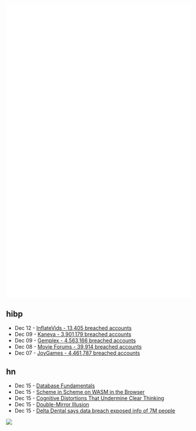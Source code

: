 ![Metrics](https://raw.githubusercontent.com/phixion/phixion/master/metrics.svg)

## hibp

<!--
for https://github.com/phixion/phixion/blob/main/.github/workflows/feeds.yml
-->
<!--START_SECTION:haveibeenpwnd-->
- Dec 12 - [InflateVids - 13,405 breached accounts](https://haveibeenpwned.com/PwnedWebsites#InflateVids)
- Dec 09 - [Kaneva - 3,901,179 breached accounts](https://haveibeenpwned.com/PwnedWebsites#Kaneva)
- Dec 09 - [Gemplex - 4,563,166 breached accounts](https://haveibeenpwned.com/PwnedWebsites#Gemplex)
- Dec 08 - [Movie Forums - 39,914 breached accounts](https://haveibeenpwned.com/PwnedWebsites#MovieForums)
- Dec 07 - [JoyGames - 4,461,787 breached accounts](https://haveibeenpwned.com/PwnedWebsites#JoyGames)
<!--END_SECTION:haveibeenpwnd-->

## hn

<!--
for https://github.com/phixion/phixion/blob/main/.github/workflows/feeds.yml
-->
<!--START_SECTION:hn-->
- Dec 15 - [Database Fundamentals](https://tontinton.com/posts/database-fundementals/)
- Dec 15 - [Scheme in Scheme on WASM in the Browser](https://spritely.institute/news/scheme-in-scheme-on-wasm-in-the-browser.html)
- Dec 15 - [Cognitive Distortions That Undermine Clear Thinking](https://www.leadingsapiens.com/cognitive-distortions-leaders/)
- Dec 15 - [Double-Mirror Illusion](https://journalofillusion.net/index.php/joi/article/view/9839/16407)
- Dec 15 - [Delta Dental says data breach exposed info of 7M people](https://www.bleepingcomputer.com/news/security/delta-dental-says-data-breach-exposed-info-of-7-million-people/)
<!--END_SECTION:hn-->

<!--
for https://yhype.me
-->
![](https://hit.yhype.me/github/profile?user_id=13013670)

